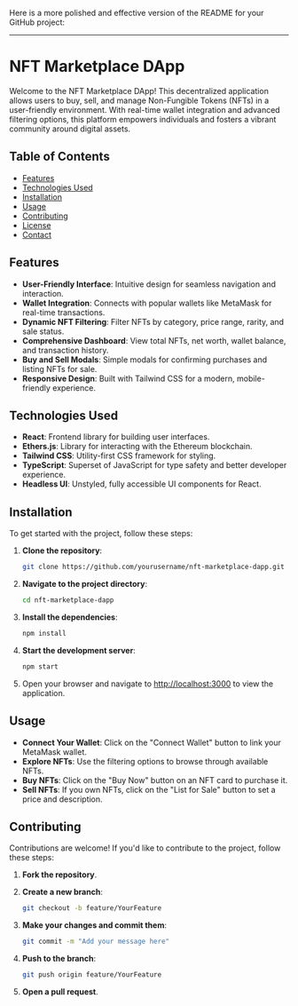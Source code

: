 Here is a more polished and effective version of the README for your GitHub project:

---

# NFT Marketplace DApp

Welcome to the NFT Marketplace DApp! This decentralized application allows users to buy, sell, and manage Non-Fungible Tokens (NFTs) in a user-friendly environment. With real-time wallet integration and advanced filtering options, this platform empowers individuals and fosters a vibrant community around digital assets.

## Table of Contents

- [Features](#features)
- [Technologies Used](#technologies-used)
- [Installation](#installation)
- [Usage](#usage)
- [Contributing](#contributing)
- [License](#license)
- [Contact](#contact)

## Features

- **User-Friendly Interface**: Intuitive design for seamless navigation and interaction.
- **Wallet Integration**: Connects with popular wallets like MetaMask for real-time transactions.
- **Dynamic NFT Filtering**: Filter NFTs by category, price range, rarity, and sale status.
- **Comprehensive Dashboard**: View total NFTs, net worth, wallet balance, and transaction history.
- **Buy and Sell Modals**: Simple modals for confirming purchases and listing NFTs for sale.
- **Responsive Design**: Built with Tailwind CSS for a modern, mobile-friendly experience.

## Technologies Used

- **React**: Frontend library for building user interfaces.
- **Ethers.js**: Library for interacting with the Ethereum blockchain.
- **Tailwind CSS**: Utility-first CSS framework for styling.
- **TypeScript**: Superset of JavaScript for type safety and better developer experience.
- **Headless UI**: Unstyled, fully accessible UI components for React.

## Installation

To get started with the project, follow these steps:

1. **Clone the repository**:

   ```bash
   git clone https://github.com/yourusername/nft-marketplace-dapp.git
   ```

2. **Navigate to the project directory**:

   ```bash
   cd nft-marketplace-dapp
   ```

3. **Install the dependencies**:

   ```bash
   npm install
   ```

4. **Start the development server**:

   ```bash
   npm start
   ```

5. Open your browser and navigate to [http://localhost:3000](http://localhost:3000) to view the application.

## Usage

- **Connect Your Wallet**: Click on the "Connect Wallet" button to link your MetaMask wallet.
- **Explore NFTs**: Use the filtering options to browse through available NFTs.
- **Buy NFTs**: Click on the "Buy Now" button on an NFT card to purchase it.
- **Sell NFTs**: If you own NFTs, click on the "List for Sale" button to set a price and description.

## Contributing

Contributions are welcome! If you'd like to contribute to the project, follow these steps:

1. **Fork the repository**.
2. **Create a new branch**:

   ```bash
   git checkout -b feature/YourFeature
   ```

3. **Make your changes and commit them**:

   ```bash
   git commit -m "Add your message here"
   ```

4. **Push to the branch**:

   ```bash
   git push origin feature/YourFeature
   ```

5. **Open a pull request**.

